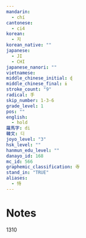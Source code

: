 ```yaml
---
mandarin:
  - chí
cantonese:
  - ci4
korean:
  - 지
korean_native: ""
japanese:
  - JI
  - CHI
japanese_nanori: ""
vietnamese:
middle_chinese_initial: ɖ
middle_chinese_final: ɨ
stroke_count: "9"
radical: 手
skip_number: 1-3-6
grade_level: 1
pos: ""
english:
  - hold
羅馬字: di
韓文: 디
joyo_level: "3"
hsk_level: ""
hanmun_edu_level: ""
danayo_id: 168
mc_id: 566
graphemic_classification: 寺
stand_in: "TRUE"
aliases:
  - 恃
---
```


# Notes
1310
